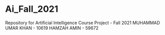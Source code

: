 # Ai_Fall_2021
Repository for Artificial Intelligence Course Project - Fall 2021
MUHAMMAD UMAR KHAN - 10619
HAMZAH AMIN - 59672
